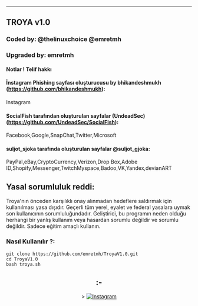
----------------------------------------------------------------------------------------------------------------------------
## TROYA v1.0
### Coded by: @thelinuxchoice @emretmh
### Upgraded by: emretmh

#### Notlar ! Telif hakkı
#### İnstagram Phishing sayfası oluşturucusu by bhikandeshmukh (https://github.com/bhikandeshmukh):
Instagram
#### SocialFish tarafından oluşturulan sayfalar (UndeadSec) (https://github.com/UndeadSec/SocialFish):
Facebook,Google,SnapChat,Twitter,Microsoft
#### suljot_sjoka tarafında oluşturulan sayfalar @suljot_gjoka:
PayPal,eBay,CryptoCurrency,Verizon,Drop Box,Adobe ID,Shopify,Messenger,TwitchMyspace,Badoo,VK,Yandex,devianART
####


## Yasal sorumluluk reddi:
Troya'nın önceden karşılıklı onay alınmadan hedeflere saldırmak için kullanılması yasa dışıdır. Geçerli tüm yerel, eyalet ve federal yasalara uymak son kullanıcının sorumluluğundadır. Geliştirici, bu programın neden olduğu herhangi bir yanlış kullanım veya hasardan sorumlu değildir ve sorumlu değildir. Sadece eğitim amaçlı kullanın.


### Nasıl Kullanılır ?:
```
git clone https://github.com/emretmh/TroyaV1.0.git
cd TroyaV1.0
bash troya.sh
```


<h2 align="center">:-</h2>
<p align="center">>
<a href="https://www.instagram.com/emretmh/"><img title="Instagram" src="https://img.shields.io/badge/instagram-%23E4405F.svg?&style=for-the-badge&logo=instagram&logoColor=white"></a>

